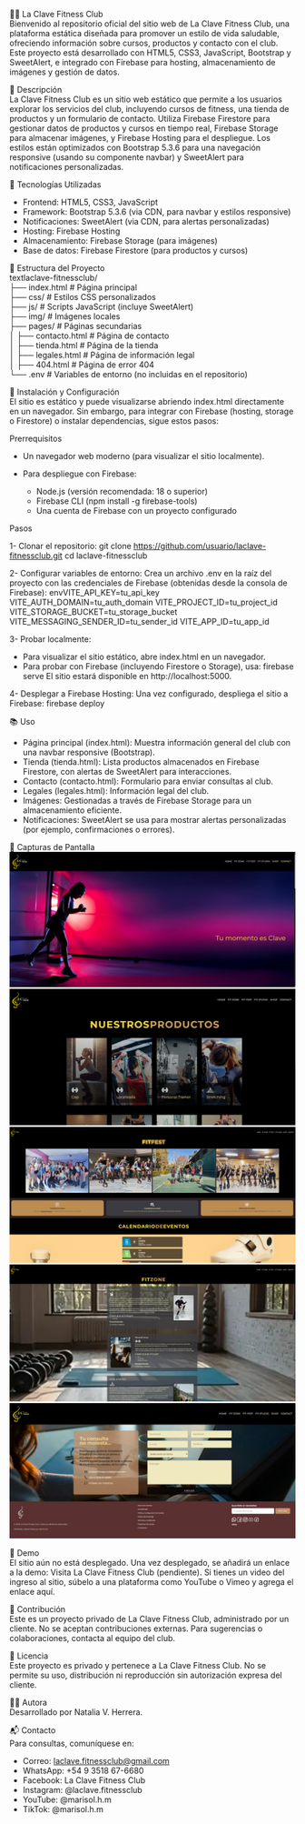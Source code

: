 🏋️‍♂️ La Clave Fitness Club <br>
Bienvenido al repositorio oficial del sitio web de La Clave Fitness Club, una plataforma estática diseñada para promover un estilo de vida saludable, ofreciendo información sobre cursos, productos y contacto con el club. Este proyecto está desarrollado con HTML5, CSS3, JavaScript, Bootstrap y SweetAlert, e integrado con Firebase para hosting, almacenamiento de imágenes y gestión de datos.

🎯 Descripción<br>
La Clave Fitness Club es un sitio web estático que permite a los usuarios explorar los servicios del club, incluyendo cursos de fitness, una tienda de productos y un formulario de contacto. Utiliza Firebase Firestore para gestionar datos de productos y cursos en tiempo real, Firebase Storage para almacenar imágenes, y Firebase Hosting para el despliegue. Los estilos están optimizados con Bootstrap 5.3.6 para una navegación responsive (usando su componente navbar) y SweetAlert para notificaciones personalizadas.

🚀 Tecnologías Utilizadas

* Frontend: HTML5, CSS3, JavaScript
* Framework: Bootstrap 5.3.6 (via CDN, para navbar y estilos responsive)
* Notificaciones: SweetAlert (via CDN, para alertas personalizadas)
* Hosting: Firebase Hosting
* Almacenamiento: Firebase Storage (para imágenes)
* Base de datos: Firebase Firestore (para productos y cursos)

📂 Estructura del Proyecto<br>
textlaclave-fitnessclub/<br>
├── index.html              # Página principal<br>
├── css/                    # Estilos CSS personalizados<br>
├── js/                     # Scripts JavaScript (incluye SweetAlert)<br>
├── img/                    # Imágenes locales<br>
├── pages/                  # Páginas secundarias<br>
│   ├── contacto.html       # Página de contacto<br>
│   ├── tienda.html         # Página de la tienda<br>
│   ├── legales.html        # Página de información legal<br>
│   ├── 404.html            # Página de error 404<br>
└── .env                    # Variables de entorno (no incluidas en el repositorio)<br>

🔧 Instalación y Configuración<br>
El sitio es estático y puede visualizarse abriendo index.html directamente en un navegador. Sin embargo, para integrar con Firebase (hosting, storage o Firestore) o instalar dependencias, sigue estos pasos:

Prerrequisitos

* Un navegador web moderno (para visualizar el sitio localmente).
* Para despliegue con Firebase:

   * Node.js (versión recomendada: 18 o superior)
   * Firebase CLI (npm install -g firebase-tools)
   * Una cuenta de Firebase con un proyecto configurado

Pasos

1- Clonar el repositorio:
   git clone https://github.com/usuario/laclave-fitnessclub.git
   cd laclave-fitnessclub

2- Configurar variables de entorno:
Crea un archivo .env en la raíz del proyecto con las credenciales de Firebase (obtenidas desde la consola de Firebase):
envVITE_API_KEY=tu_api_key
VITE_AUTH_DOMAIN=tu_auth_domain
VITE_PROJECT_ID=tu_project_id
VITE_STORAGE_BUCKET=tu_storage_bucket
VITE_MESSAGING_SENDER_ID=tu_sender_id
VITE_APP_ID=tu_app_id

3- Probar localmente:

* Para visualizar el sitio estático, abre index.html en un navegador.
* Para probar con Firebase (incluyendo Firestore o Storage), usa:
   firebase serve
   El sitio estará disponible en http://localhost:5000.

4- Desplegar a Firebase Hosting:
Una vez configurado, despliega el sitio a Firebase:
   firebase deploy


📚 Uso

* Página principal (index.html): Muestra información general del club con una navbar responsive (Bootstrap).
* Tienda (tienda.html): Lista productos almacenados en Firebase Firestore, con alertas de SweetAlert para interacciones.
* Contacto (contacto.html): Formulario para enviar consultas al club.
* Legales (legales.html): Información legal del club.
* Imágenes: Gestionadas a través de Firebase Storage para un almacenamiento eficiente.
* Notificaciones: SweetAlert se usa para mostrar alertas personalizadas (por ejemplo, confirmaciones o errores).

📸 Capturas de Pantalla
![Index](img/index.png)
![Shop](img/shop.png)
![FitFest](img/fitfest.png)
![FitZone](img/fitzone.png)
![Contact](img/contact.png)

🎥 Demo<br>
El sitio aún no está desplegado. Una vez desplegado, se añadirá un enlace a la demo:
Visita La Clave Fitness Club (pendiente).
Si tienes un video del ingreso al sitio, súbelo a una plataforma como YouTube o Vimeo y agrega el enlace aquí.

🤝 Contribución<br>
Este es un proyecto privado de La Clave Fitness Club, administrado por un cliente. No se aceptan contribuciones externas. Para sugerencias o colaboraciones, contacta al equipo del club.

📜 Licencia<br>
Este proyecto es privado y pertenece a La Clave Fitness Club. No se permite su uso, distribución ni reproducción sin autorización expresa del cliente.

👩‍💻 Autora<br>
Desarrollado por Natalia V. Herrera.

📬 Contacto<br>
Para consultas, comuníquese en:

* Correo: laclave.fitnessclub@gmail.com
* WhatsApp: +54 9 3518 67-6680
* Facebook: La Clave Fitness Club
* Instagram: @laclave.fitnessclub
* YouTube: @marisol.h.m
* TikTok: @marisol.h.m